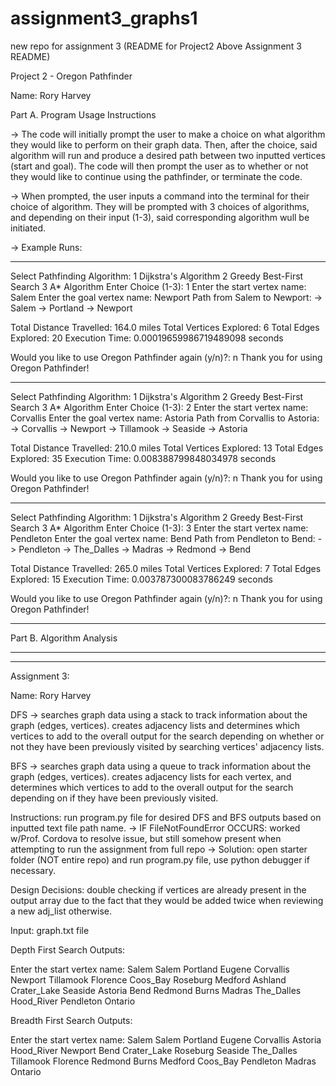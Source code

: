 # assignment3_graphs1
new repo for assignment 3 
(README for Project2 Above Assignment 3 README)

Project 2 - Oregon Pathfinder

Name: Rory Harvey

Part A. Program Usage Instructions

-> The code will initially prompt the user to make a choice on what algorithm they would like to perform on their graph data. Then, after the choice, said algorithm will run and produce a desired path between two inputted vertices (start and goal). The code will then prompt the user as to whether or not they would like to continue using the pathfinder, or terminate the code. 

-> When prompted, the user inputs a command into the terminal for their choice of algorithm. They will be prompted with 3 choices of algorithms, and depending on their input (1-3), said corresponding algorithm wull be initiated. 

-> Example Runs:
-- -------------------------------------------------------------------------------------

Select Pathfinding Algorithm:
1 Dijkstra's Algorithm
2 Greedy Best-First Search
3 A* Algorithm
Enter Choice (1-3): 1
Enter the start vertex name: Salem
Enter the goal vertex name: Newport
Path from Salem to Newport: 
-> Salem
-> Portland
-> Newport

Total Distance Travelled: 164.0 miles
Total Vertices Explored: 6
Total Edges Explored: 20
Execution Time: 0.00019659986719489098 seconds

Would you like to use Oregon Pathfinder again (y/n)?: n
Thank you for using Oregon Pathfinder!

------------------------------------------------------------------------------------

Select Pathfinding Algorithm:
1 Dijkstra's Algorithm
2 Greedy Best-First Search
3 A* Algorithm
Enter Choice (1-3): 2
Enter the start vertex name: Corvallis
Enter the goal vertex name: Astoria
Path from Corvallis to Astoria: 
-> Corvallis
-> Newport
-> Tillamook
-> Seaside
-> Astoria

Total Distance Travelled: 210.0 miles
Total Vertices Explored: 13
Total Edges Explored: 35
Execution Time: 0.008388799848034978 seconds

Would you like to use Oregon Pathfinder again (y/n)?: n
Thank you for using Oregon Pathfinder!

-- ----------------------------------------------------------------------------------

Select Pathfinding Algorithm:
1 Dijkstra's Algorithm
2 Greedy Best-First Search
3 A* Algorithm
Enter Choice (1-3): 3
Enter the start vertex name: Pendleton
Enter the goal vertex name: Bend
Path from Pendleton to Bend: 
-> Pendleton
-> The_Dalles
-> Madras
-> Redmond
-> Bend

Total Distance Travelled: 265.0 miles
Total Vertices Explored: 7
Total Edges Explored: 15
Execution Time: 0.003787300083786249 seconds

Would you like to use Oregon Pathfinder again (y/n)?: n
Thank you for using Oregon Pathfinder!

-- ---------------------------------------------------------------------------------

Part B. Algorithm Analysis




------------------------------------------------------------------------------------
------------------------------------------------------------------------------------
Assignment 3:

Name: Rory Harvey 

DFS -> searches graph data using a stack to track information about the graph (edges, vertices). creates adjacency lists and determines which vertices to add to the overall output for the search depending on whether or not they have been previously visited by searching vertices' adjacency lists.

BFS -> searches graph data using a queue to track information about the graph (edges, vertices). creates adjacency lists for each vertex, and determines which vertices to add to the overall output for the search depending on if they have been previously visited.

Instructions: run program.py file for desired DFS and BFS outputs based on inputted text file path name.
-> IF FileNotFoundError OCCURS: worked w/Prof. Cordova to resolve issue, but still somehow present when attempting to run the assignment from full repo
    -> Solution: open starter folder (NOT entire repo) and run program.py file, use python debugger if necessary. 

Design Decisions: double checking if vertices are already present in the output array due to the fact that they would be added twice when reviewing a new adj_list otherwise. 


Input: graph.txt file

Depth First Search Outputs:

Enter the start vertex name: Salem
Salem
Portland
Eugene
Corvallis
Newport
Tillamook
Florence
Coos_Bay
Roseburg
Medford
Ashland
Crater_Lake
Seaside
Astoria
Bend
Redmond
Burns
Madras
The_Dalles
Hood_River
Pendleton
Ontario

Breadth First Search Outputs:

Enter the start vertex name: Salem
Salem
Portland
Eugene
Corvallis
Astoria
Hood_River
Newport
Bend
Crater_Lake
Roseburg
Seaside
The_Dalles
Tillamook
Florence
Redmond
Burns
Medford
Coos_Bay
Pendleton
Madras
Ontario


